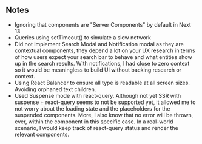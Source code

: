 ## Notes

- Ignoring that components are "Server Components" by default in Next 13
- Queries using setTimeout() to simulate a slow network
- Did not implement Search Modal and Notification modal as they are contextual components, they depend a lot on your UX research in terms of how users expect your search bar to behave and what entities show up in the search results. With notifications, I had close to zero context so it would be meaningless to build UI without backing research or context.
- Using React Balancer to ensure all type is readable at all screen sizes. Avoiding orphaned text children.
- Used Suspense mode with react-query. Although not yet SSR with suspense + react-query seems to not be supported yet, it allowed me to not worry about the loading state and the placeholders for the suspended components. More, I also know that no error will be thrown, ever, within the component in this specific case. In a real-world scenario, I would keep track of react-query status and render the relevant components.
